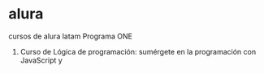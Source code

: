 # alura
cursos de alura latam Programa ONE

1) Curso de Lógica de programación: sumérgete en la programación con JavaScript y

